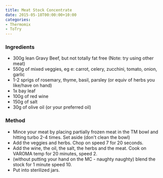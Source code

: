 ```yaml
---
title: Meat Stock Concentrate
date: 2015-05-18T00:00:00+10:00
categories:
- Thermomix
- ToTry
---
```









### Ingredients

* 300g lean Gravy Beef, but not totally fat free (Note: try using other meat)
* 550g of mixed veggies, eg e: carrot, celery, zucchini, tomato, onion, garlic
* 1-2 sprigs of rosemary, thyme, basil, parsley (or equiv of herbs you like/have on hand)
* 1x bay leaf
* 100g of red wine
* 150g of salt
* 30g of olive oil (or your preferred oil)

### Method

* Mince your meat by placing partially frozen meat in the TM bowl and hitting turbo 2-4 times.  Set aside (don't clean the bowl)
* Add the veggies and herbs.  Chop on speed 7 for 20 seconds.
* Add the wine, the oil, the salt,  the herbs and the meat.  Cook on VAROMA temp for 20 minutes, speed 2.
* (without putting your hand on the MC - naughty naughty) blend the stock for 1 minute speed 10.
* Put into sterilized jars.
